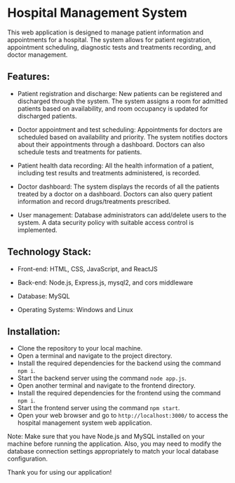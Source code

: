 # Hospital Management System

This web application is designed to manage patient information and appointments for a hospital. The system allows for patient registration, appointment scheduling, diagnostic tests and treatments recording, and doctor management.

## Features:

* Patient registration and discharge: New patients can be registered and discharged through the system. The system assigns a room for admitted patients based on availability, and room occupancy is updated for discharged patients.

* Doctor appointment and test scheduling: Appointments for doctors are scheduled based on availability and priority. The system notifies doctors about their appointments through a dashboard. Doctors can also schedule tests and treatments for patients.

* Patient health data recording: All the health information of a patient, including test results and treatments administered, is recorded.

* Doctor dashboard: The system displays the records of all the patients treated by a doctor on a dashboard. Doctors can also query patient information and record drugs/treatments prescribed.

* User management: Database administrators can add/delete users to the system. A data security policy with suitable access control is implemented.

## Technology Stack:

* Front-end: HTML, CSS, JavaScript, and ReactJS

* Back-end: Node.js, Express.js, mysql2, and cors middleware

* Database: MySQL

* Operating Systems: Windows and Linux

## Installation:

* Clone the repository to your local machine.
* Open a terminal and navigate to the project directory.
* Install the required dependencies for the backend using the command `npm i`.
* Start the backend server using the command `node app.js`.
* Open another terminal and navigate to the frontend directory.
* Install the required dependencies for the frontend using the command `npm i`.
* Start the frontend server using the command `npm start`.
* Open your web browser and go to `http://localhost:3000/` to access the hospital management system web application.

Note: Make sure that you have Node.js and MySQL installed on your machine before running the application. Also, you may need to modify the database connection settings appropriately to match your local database configuration.

Thank you for using our application!